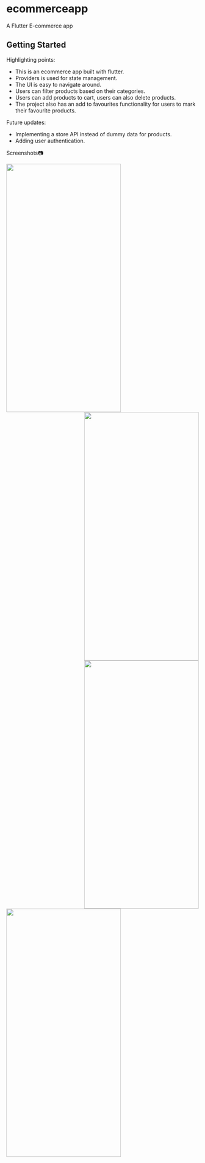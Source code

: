 # ecommerceapp

A Flutter E-commerce app

## Getting Started

Highlighting points:
- This is an ecommerce app built with flutter.
- Providers is used for state management. 
- The UI is easy to navigate around.
- Users can filter products based on their categories.
- Users can add products to cart, users can also delete products. 
- The project also has an add to favourites functionality for users to mark their favourite products.

Future updates:
- Implementing a store API instead of dummy data for products.
- Adding user authentication.

Screenshots📷

<img src= "https://user-images.githubusercontent.com/114011988/221147240-ce7d3ce0-cc92-46e1-96e6-1cca536d68f6.png" height =650 width =300 align=left>
<img src ="https://user-images.githubusercontent.com/114011988/221147539-bd4fc8e4-9939-4859-a44f-daccc181ed8b.png" height=650 width =300 align=right>
<img src = "https://user-images.githubusercontent.com/114011988/221188011-3da69a85-a860-4444-8de0-c2cb95248a27.png" height=650 width=300 align=right>

<img src = "https://user-images.githubusercontent.com/114011988/221196452-d1b5efbf-1df1-48fb-9e2e-afbc861f34f0.png" height=650 width=300 align=bottom>